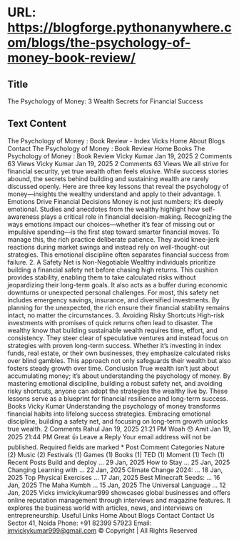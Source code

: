 # URL: https://blogforge.pythonanywhere.com/blogs/the-psychology-of-money-book-review/

## Title

The Psychology of Money: 3 Wealth Secrets for Financial Success

## Text Content

The Psychology of Money : Book Review - Index Vicks Home About Blogs Contact The Psychology of Money : Book Review Home Books The Psychology of Money : Book Review Vicky Kumar Jan 19, 2025 2 Comments 63 Views Vicky Kumar Jan 19, 2025 2 Comments 63 Views We all strive for financial security, yet true wealth often feels elusive. While success stories abound, the secrets behind building and sustaining wealth are rarely discussed openly. Here are three key lessons that reveal the psychology of money—insights the wealthy understand and apply to their advantage. 1. Emotions Drive Financial Decisions Money is not just numbers; it’s deeply emotional. Studies and anecdotes from the wealthy highlight how self-awareness plays a critical role in financial decision-making. Recognizing the ways emotions impact our choices—whether it’s fear of missing out or impulsive spending—is the first step toward smarter financial moves. To manage this, the rich practice deliberate patience. They avoid knee-jerk reactions during market swings and instead rely on well-thought-out strategies. This emotional discipline often separates financial success from failure. 2. A Safety Net is Non-Negotiable Wealthy individuals prioritize building a financial safety net before chasing high returns. This cushion provides stability, enabling them to take calculated risks without jeopardizing their long-term goals. It also acts as a buffer during economic downturns or unexpected personal challenges. For most, this safety net includes emergency savings, insurance, and diversified investments. By planning for the unexpected, the rich ensure their financial stability remains intact, no matter the circumstances. 3. Avoiding Risky Shortcuts High-risk investments with promises of quick returns often lead to disaster. The wealthy know that building sustainable wealth requires time, effort, and consistency. They steer clear of speculative ventures and instead focus on strategies with proven long-term success. Whether it’s investing in index funds, real estate, or their own businesses, they emphasize calculated risks over blind gambles. This approach not only safeguards their wealth but also fosters steady growth over time. Conclusion True wealth isn’t just about accumulating money; it’s about understanding the psychology of money. By mastering emotional discipline, building a robust safety net, and avoiding risky shortcuts, anyone can adopt the strategies the wealthy live by. These lessons serve as a blueprint for financial resilience and long-term success. Books Vicky Kumar Understanding the psychology of money transforms financial habits into lifelong success strategies. Embracing emotional discipline, building a safety net, and focusing on long-term growth unlocks true wealth. 2 Comments Rahul Jan 19, 2025 21:21 PM Woah 😯 Amit Jan 19, 2025 21:44 PM Great 👍 Leave a Reply Your email address will not be published. Required fields are marked * Post Comment Categories Nature (2) Music (2) Festivals (1) Games (1) Books (1) TED (1) Moment (1) Tech (1) Recent Posts Build and deploy … 29 Jan, 2025 How to Stay … 25 Jan, 2025 Changing Learning with … 22 Jan, 2025 Climate Change 2024: … 18 Jan, 2025 Top Physical Exercises … 17 Jan, 2025 Best Minecraft Seeds: … 16 Jan, 2025 The Maha Kumbh … 15 Jan, 2025 The Universal Language … 12 Jan, 2025 Vicks imvickykumar999 showcases global businesses and offers online reputation management through interviews and magazine features. It explores the business world with articles, news, and interviews on entrepreneurship. Useful Links Home About Blogs Contact Contact Us Sector 41, Noida Phone: +91 82399 57923 Email: imvickykumar999@gmail.com © Copyright | All Rights Reserved
